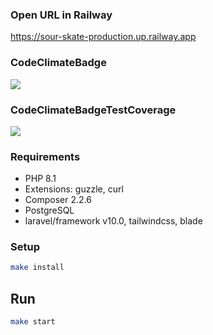 ### Open URL in Railway
https://sour-skate-production.up.railway.app

### CodeClimateBadge
<a href="https://codeclimate.com/github/bersyatina/php-project-57/maintainability"><img src="https://api.codeclimate.com/v1/badges/fc09af34abe5c3570024/maintainability" /></a>

### CodeClimateBadgeTestCoverage
<a href="https://codeclimate.com/github/bersyatina/php-project-57/test_coverage"><img src="https://api.codeclimate.com/v1/badges/fc09af34abe5c3570024/test_coverage" /></a>

### Requirements
- PHP 8.1
- Extensions: guzzle, curl
- Composer 2.2.6
- PostgreSQL
- laravel/framework v10.0, tailwindcss, blade

### Setup

```bash
make install
```

## Run

```bash
make start
```
